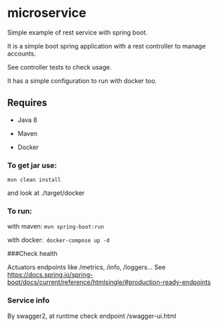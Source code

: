 # microservice
Simple example of rest service with spring boot.

It is a simple boot spring application with a rest controller to manage accounts.

See controller tests to check usage.

It has a simple configuration to run with docker too. 

## Requires 

- Java 8


- Maven


- Docker

### To get jar use:

  `mvn clean install`

and look at ./target/docker

### To run:

 with maven:
 	`mvn spring-boot:run`

 with docker:
​	`docker-compose up -d`

###Check health

 Actuators endpoints like /metrics, /info, /loggers... 
 See https://docs.spring.io/spring-boot/docs/current/reference/htmlsingle/#production-ready-endpoints	

### Service info

By swagger2, at runtime check endpoint /swagger-ui.html

